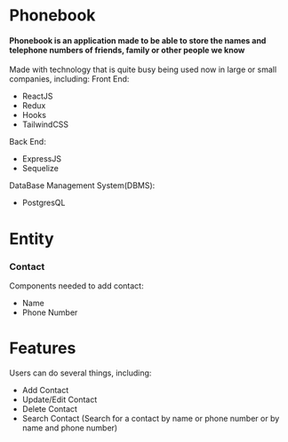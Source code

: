 # Phonebook

<h4>Phonebook is an application made to be able to store the names and telephone numbers of friends, family or other people we know</h4>

Made with technology that is quite busy being used now in large or small companies, including:
Front End:
* ReactJS
* Redux
* Hooks
* TailwindCSS

Back End: 
* ExpressJS
* Sequelize

DataBase Management System(DBMS):
* PostgresQL

# Entity

<h3>Contact</h3>

Components needed to add contact:
* Name
* Phone Number

# Features

Users can do several things, including:
* Add Contact
* Update/Edit Contact
* Delete Contact
* Search Contact (Search for a contact by name or phone number or by name and phone number)
